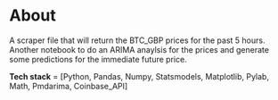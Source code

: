# About

A scraper file that will return the BTC_GBP prices for the past 5 hours.
Another notebook to do an ARIMA anaylsis for the prices and generate some predictions for the immediate future price.

**Tech stack** = [Python, Pandas, Numpy, Statsmodels, Matplotlib, Pylab, Math, Pmdarima, Coinbase_API]


